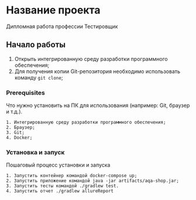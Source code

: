 # Название проекта

Дипломная работа профессии Тестировщик

## Начало работы

1. Открыть интегрированную среду разработки программного обеспечения;
2. Для получения копии Git-репозитория необходимо использовать команду `git clone`;

### Prerequisites

Что нужно установить на ПК для использования (например: Git, браузер и т.д.).
```
1. Интегрированную среду разработки программного обеспечения;
2. Браузер;
3. Git;
4. Docker;
```

### Установка и запуск

Пошаговый процесс установки и запуска

```
1. Запустить контейнер командой docker-compose up;
2. Запустить приложение командой java -jar artifacts/aqa-shop.jar;
3. Запустить тесты командой ./gradlew test.
4. Запустить отчет ./gradlew allureReport
```
